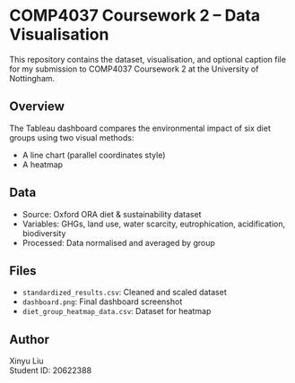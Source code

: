 # COMP4037 Coursework 2 – Data Visualisation
This repository contains the dataset, visualisation, and optional caption file for my submission to COMP4037 Coursework 2 at the University of Nottingham.

## Overview
The Tableau dashboard compares the environmental impact of six diet groups using two visual methods:
- A line chart (parallel coordinates style)
- A heatmap

##  Data
- Source: Oxford ORA diet & sustainability dataset
- Variables: GHGs, land use, water scarcity, eutrophication, acidification, biodiversity
- Processed: Data normalised and averaged by group

##  Files
- `standardized_results.csv`: Cleaned and scaled dataset
- `dashboard.png`: Final dashboard screenshot
- `diet_group_heatmap_data.csv`: Dataset for heatmap

##  Author
Xinyu Liu  
Student ID: 20622388  

